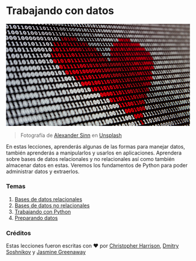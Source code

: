 # Trabajando con datos

![Amor por los datos](../images/data-love.jpg)
> Fotografía de <a href="https://unsplash.com/@swimstaralex?utm_source=unsplash&utm_medium=referral&utm_content=creditCopyText">Alexander Sinn</a> en <a href="https://unsplash.com/s/photos/data?utm_source=unsplash&utm_medium=referral&utm_content=creditCopyText">Unsplash</a>
  
  
En estas lecciones, aprenderás algunas de las formas para manejar datos, también aprenderás a manipularlos y usarlos en aplicaciones. Aprendera sobre bases de datos relacionales y no relacionales así como también almacenar datos en estas. Veremos los fundamentos de Python para poder administrar datos y extraerlos.

### Temas

1. [Bases de datos relacionales](../05-relational-databases/translations/README.es.md)
2. [Bases de datos no relacionales](../06-non-relational/README.md)
3. [Trabajando con Python](../07-python/README.md)
4. [Preparando datos](../08-data-preparation/README.md)

### Créditos

Estas lecciones fueron escritas con ❤️ por  [Christopher Harrison](https://twitter.com/geektrainer), [Dmitry Soshnikov](https://twitter.com/shwars) y [Jasmine Greenaway](https://twitter.com/paladique)

